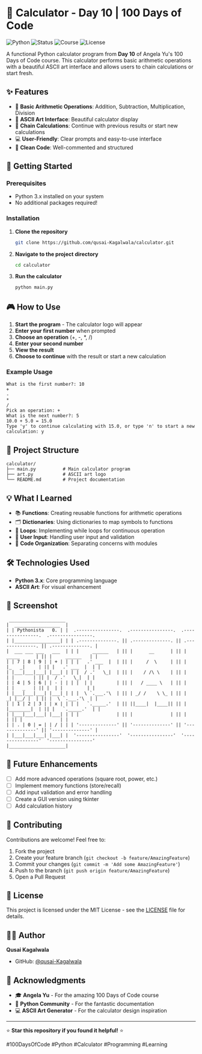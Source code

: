 # 🧮 Calculator - Day 10 | 100 Days of Code

![Python](https://img.shields.io/badge/Python-3.x-blue?style=for-the-badge&logo=python&logoColor=white)
![Status](https://img.shields.io/badge/Status-Complete-success?style=for-the-badge)
![Course](https://img.shields.io/badge/Course-100%20Days%20of%20Code-orange?style=for-the-badge)
![License](https://img.shields.io/badge/License-MIT-green?style=for-the-badge)

A functional Python calculator program from **Day 10** of Angela Yu's 100 Days of Code course. This calculator performs basic arithmetic operations with a beautiful ASCII art interface and allows users to chain calculations or start fresh.

## ✨ Features

- 🔢 **Basic Arithmetic Operations**: Addition, Subtraction, Multiplication, Division
- 🎨 **ASCII Art Interface**: Beautiful calculator display
- 🔄 **Chain Calculations**: Continue with previous results or start new calculations
- 💻 **User-Friendly**: Clear prompts and easy-to-use interface
- 🧹 **Clean Code**: Well-commented and structured

## 🚀 Getting Started

### Prerequisites

- Python 3.x installed on your system
- No additional packages required!

### Installation

1. **Clone the repository**
   ```bash
   git clone https://github.com/qusai-Kagalwala/calculator.git
   ```

2. **Navigate to the project directory**
   ```bash
   cd calculator
   ```

3. **Run the calculator**
   ```bash
   python main.py
   ```

## 🎮 How to Use

1. **Start the program** - The calculator logo will appear
2. **Enter your first number** when prompted
3. **Choose an operation** (+, -, *, /)
4. **Enter your second number**
5. **View the result**
6. **Choose to continue** with the result or start a new calculation

### Example Usage

```
What is the first number?: 10
+
-
*
/
Pick an operation: +
What is the next number?: 5
10.0 + 5.0 = 15.0
Type 'y' to continue calculating with 15.0, or type 'n' to start a new calculation: y
```

## 📁 Project Structure

```
calculator/
├── main.py          # Main calculator program
├── art.py           # ASCII art logo
└── README.md        # Project documentation
```

## 💡 What I Learned

- 📚 **Functions**: Creating reusable functions for arithmetic operations
- 🗂️ **Dictionaries**: Using dictionaries to map symbols to functions
- 🔄 **Loops**: Implementing while loops for continuous operation
- 🎯 **User Input**: Handling user input and validation
- 🎨 **Code Organization**: Separating concerns with modules

## 🛠️ Technologies Used

- **Python 3.x**: Core programming language
- **ASCII Art**: For visual enhancement

## 📸 Screenshot

```
 _____________________
|  _________________  |
| | Pythonista   0. | |  .----------------.  .----------------.  .----------------.  .----------------. 
| |_________________| | | .--------------. || .--------------. || .--------------. || .--------------. |
|  ___ ___ ___   ___  | | |     ______   | || |      __      | || |   _____      | || |     ______   | |
| | 7 | 8 | 9 | | + | | | |   .' ___  |  | || |     /  \     | || |  |_   _|     | || |   .' ___  |  | |
| |___|___|___| |___| | | |  / .'   \_|  | || |    / /\ \    | || |    | |       | || |  / .'   \_|  | |
| | 4 | 5 | 6 | | - | | | |  | |         | || |   / ____ \   | || |    | |   _   | || |  | |         | |
| |___|___|___| |___| | | |  \ `.___.'\  | || | _/ /    \ \_ | || |   _| |__/ |  | || |  \ `.___.'\  | |
| | 1 | 2 | 3 | | x | | | |   `._____.'  | || ||____|  |____|| || |  |________|  | || |   `._____.'  | |
| |___|___|___| |___| | | |              | || |              | || |              | || |              | |
| | . | 0 | = | | / | | | '--------------' || '--------------' || '--------------' || '--------------' |
| |___|___|___| |___| |  '----------------'  '----------------'  '----------------'  '----------------' 
|_____________________|
```

## 🚀 Future Enhancements

- [ ] Add more advanced operations (square root, power, etc.)
- [ ] Implement memory functions (store/recall)
- [ ] Add input validation and error handling
- [ ] Create a GUI version using tkinter
- [ ] Add calculation history

## 🤝 Contributing

Contributions are welcome! Feel free to:

1. Fork the project
2. Create your feature branch (`git checkout -b feature/AmazingFeature`)
3. Commit your changes (`git commit -m 'Add some AmazingFeature'`)
4. Push to the branch (`git push origin feature/AmazingFeature`)
5. Open a Pull Request

## 📝 License

This project is licensed under the MIT License - see the [LICENSE](LICENSE) file for details.

## 👨‍💻 Author

**Qusai Kagalwala**
- GitHub: [@qusai-Kagalwala](https://github.com/qusai-Kagalwala)

## 🙏 Acknowledgments

- 🎓 **Angela Yu** - For the amazing 100 Days of Code course
- 🐍 **Python Community** - For the fantastic documentation
- 💻 **ASCII Art Generator** - For the calculator design inspiration

---

⭐ **Star this repository if you found it helpful!** ⭐

#100DaysOfCode #Python #Calculator #Programming #Learning

